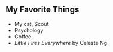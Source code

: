 ## My Favorite Things
* My cat, Scout
* Psychology
* Coffee
* *Little Fires Everywhere* by Celeste Ng
